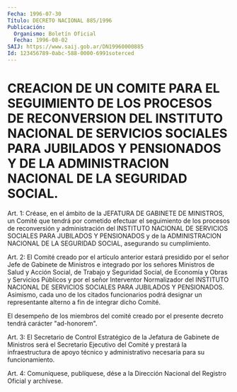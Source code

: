 ```yaml
---
Fecha: 1996-07-30
Título: DECRETO NACIONAL 885/1996
Publicación:
  Organismo: Boletín Oficial
  Fecha: 1996-08-02
SAIJ: https://www.saij.gob.ar/DN19960000885
Id: 123456789-0abc-588-0000-6991soterced
---
```

# CREACION DE UN COMITE PARA EL SEGUIMIENTO DE LOS PROCESOS DE RECONVERSION DEL INSTITUTO NACIONAL DE SERVICIOS SOCIALES PARA JUBILADOS Y PENSIONADOS Y DE LA ADMINISTRACION NACIONAL DE LA SEGURIDAD SOCIAL.

<a id="1"></a>
Art. 1: Créase, en  el  ámbito  de  la JEFATURA DE GABINETE DE MINISTROS, un Comité que tendrá por cometido efectuar el seguimiento de los procesos de reconversión  y  administración  del INSTITUTO    NACIONAL   DE  SERVICIOS  SOCIALES  PARA  JUBILADOS  Y PENSIONADOS y de la ADMINISTRACION NACIONAL DE LA SEGURIDAD SOCIAL, asegurando su cumplimiento.

<a id="2"></a>
Art. 2: El Comité creado por el artículo anterior estará presidido por el señor Jefe de Gabinete  de  Ministros  e  integrado  por los señores  Ministros de Salud y Acción Social, de Trabajo y Seguridad Social, de  Economía  y  Obras  y Servicios Públicos y por el señor Interventor  Normalizador  del  INSTITUTO   NACIONAL  DE  SERVICIOS SOCIALES PARA JUBILADOS Y PENSIONADOS. Asimismo,  cada  uno  de los citados funcionarios podrá designar un representante alterno a  fin de integrar dicho Comité.

El  desempeño  de  los  miembros  del comité creado por el presente decreto tendrá carácter "ad-honorem".

<a id="3"></a>
Art. 3: El Secretario de Control Estratégico  de  la  Jefatura de Gabinete  de  Ministros  será el Secretario Ejecutivo del Comité  y prestará  la infraestructura  de  apoyo  técnico  y  administrativo necesaria para su funcionamiento.

<a id="4"></a>
Art. 4: Comuníquese,  publíquese, dése a la Dirección Nacional del Registro Oficial y archívese.